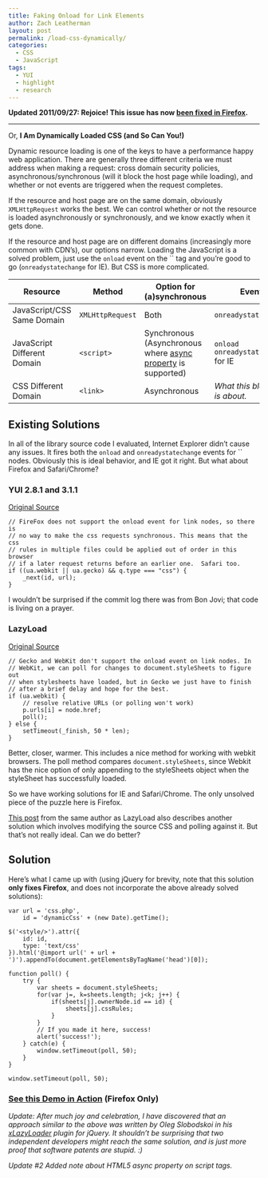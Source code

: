```yaml
---
title: Faking Onload for Link Elements
author: Zach Leatherman
layout: post
permalink: /load-css-dynamically/
categories:
  - CSS
  - JavaScript
tags:
  - YUI
  - highlight
  - research
---
```


**Updated 2011/09/27: Rejoice! This issue has now [been fixed in Firefox][1].**

 [1]: https://bugzilla.mozilla.org/show_bug.cgi?id=185236

* * *

Or, **I Am Dynamically Loaded CSS (and So Can You!)**

Dynamic resource loading is one of the keys to have a performance happy web application. There are generally three different criteria we must address when making a request: cross domain security policies, asynchronous/synchronous (will it block the host page while loading), and whether or not events are triggered when the request completes.

If the resource and host page are on the same domain, obviously `XMLHttpRequest` works the best. We can control whether or not the resource is loaded asynchronously or synchronously, and we know exactly when it gets done.

If the resource and host page are on different domains (increasingly more common with CDN’s), our options narrow. Loading the JavaScript is a solved problem, just use the `onload` event on the `` tag and you’re good to go (`onreadystatechange` for IE). But CSS is more complicated.

<table>
<thead>
<tr>
<th>Resource</th>
<th>Method</th>
<th>Option for (a)synchronous</th>
<th>Event</th>
</tr>
</thead>
<tbody>
<tr>
<td>JavaScript/CSS Same Domain</td>
<td><code>XMLHttpRequest</code></td>
<td>Both</td>
<td><code>onreadystatechange</code></td>
</tr>
<tr>
<td>JavaScript Different Domain</td>
<td><code>&lt;script&gt;</code></td>
<td>Synchronous (Asynchronous where <a href="https://developer.mozilla.org/en/html/element/script">async property</a> is supported)</td>
<td><code>onload</code><br />
<code>onreadystatechange</code> for IE</td>
</tr>
<tr>
<td>CSS  Different Domain</td>
<td><code>&lt;link&gt;</code></td>
<td>Asynchronous</td>
<td><em>What this blog post is about.</em></td>
</tr>
</tbody>
</table>

## Existing Solutions

 [2]: https://developer.mozilla.org/en/html/element/script

In all of the library source code I evaluated, Internet Explorer didn’t cause any issues. It fires both the `onload` and `onreadystatechange` events for `` nodes. Obviously this is ideal behavior, and IE got it right. But what about Firefox and Safari/Chrome?

### YUI 2.8.1 and 3.1.1

[Original Source][3]

 [3]: http://github.com/yui/yui3/blob/master/build/yui/get.js#L311

    // FireFox does not support the onload event for link nodes, so there is
    // no way to make the css requests synchronous. This means that the css 
    // rules in multiple files could be applied out of order in this browser
    // if a later request returns before an earlier one.  Safari too.
    if ((ua.webkit || ua.gecko) && q.type === "css") {
        _next(id, url);
    }

I wouldn’t be surprised if the commit log there was from Bon Jovi; that code is living on a prayer.

### LazyLoad

[Original Source][4]

 [4]: http://github.com/rgrove/lazyload/blob/master/lazyload.js#L283

    // Gecko and WebKit don't support the onload event on link nodes. In
    // WebKit, we can poll for changes to document.styleSheets to figure out
    // when stylesheets have loaded, but in Gecko we just have to finish
    // after a brief delay and hope for the best.
    if (ua.webkit) {
        // resolve relative URLs (or polling won't work)
        p.urls[i] = node.href;
        poll();
    } else {
        setTimeout(_finish, 50 * len);
    }

Better, closer, warmer. This includes a nice method for working with webkit browsers. The poll method compares `document.styleSheets`, since Webkit has the nice option of only appending to the styleSheets object when the styleSheet has successfully loaded.

So we have working solutions for IE and Safari/Chrome. The only unsolved piece of the puzzle here is Firefox.

[This post][5] from the same author as LazyLoad also describes another solution which involves modifying the source CSS and polling against it. But that’s not really ideal. Can we do better?

 [5]: http://wonko.com/post/how-to-prevent-yui-get-race-conditions

## Solution

Here’s what I came up with (using jQuery for brevity, note that this solution **only fixes Firefox**, and does not incorporate the above already solved solutions):

    var url = 'css.php',
        id = 'dynamicCss' + (new Date).getTime();
    
    $('<style/>').attr({
        id: id,
        type: 'text/css'
    }).html('@import url(' + url + ')').appendTo(document.getElementsByTagName('head')[0]);
    
    function poll() {
        try {
            var sheets = document.styleSheets;
            for(var j=, k=sheets.length; j<k; j++) {
                if(sheets[j].ownerNode.id == id) {
                    sheets[j].cssRules;
                }
            }
            // If you made it here, success!
            alert('success!');
        } catch(e) {
            window.setTimeout(poll, 50);
        }
    }

    window.setTimeout(poll, 50);

### [See this Demo in Action][demo] (Firefox Only)

 [demo]: /javascript/loadcss/load.html

*Update: After much joy and celebration, I have discovered that an approach similar to the above was written by Oleg Slobodskoi in his [xLazyLoader][xlazy] plugin for jQuery. It shouldn’t be surprising that two independent developers might reach the same solution, and is just more proof that software patents are stupid. :)*

 [xlazy]: http://plugins.jquery.com/files/jquery.xLazyLoader.js.txt

*Update #2 Added note about HTML5 async property on script tags.*
